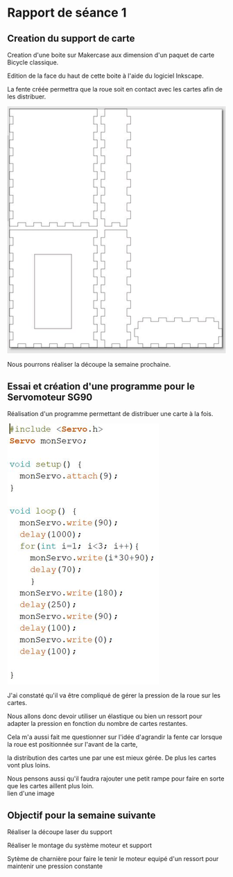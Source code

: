# Rapport de séance 1
## Creation du support de carte 
Creation d'une boite sur Makercase aux dimension d'un paquet de carte Bicycle classique.


Edition de la face du haut de cette boite à l'aide du logiciel Inkscape.


La fente créée permettra que la roue soit en contact avec les cartes 
afin de les distribuer. 

![Plan de découpe](https://github.com/MatveiBG/Le-Dealos/blob/main/Images%20Diverses/capture_support_carte.JPG)

Nous pourrons réaliser la découpe la semaine prochaine.

## Essai et création d'une programme pour le Servomoteur SG90
Réalisation d'un programme permettant de distribuer une carte à la fois.

![Programme distribution](https://github.com/MatveiBG/Le-Dealos/blob/main/Images%20Diverses/programme_distribution_v1.JPG)


J'ai constaté qu'il va être compliqué de gérer la pression de la roue sur les cartes.


Nous allons donc devoir utiliser un élastique ou bien un ressort pour adapter la pression en fonction du nombre de cartes restantes.


Cela m'a aussi fait me questionner sur l'idée d'agrandir la fente car lorsque la roue est positionnée sur l'avant de la carte,

la distribution des cartes une par une 
est mieux gérée. De plus les cartes vont plus loins.


Nous pensons aussi qu'il faudra rajouter une petit rampe pour faire en sorte que les cartes aillent plus loin.  
lien d'une image

## Objectif pour la semaine suivante 
Réaliser la découpe laser du support 


Réaliser le montage du système moteur et support 


  Sytème de charnière pour faire le tenir le moteur equipé d'un ressort pour maintenir une pression constante
